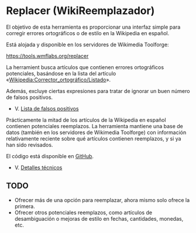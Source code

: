 # Replacer (WikiReemplazador)

El objetivo de esta herramienta es proporcionar una interfaz simple para corregir errores ortográficos o de estilo en la Wikipedia en español.

Está alojada y disponible en los servidores de Wikimedia Toolforge:

https://tools.wmflabs.org/replacer

La herramient busca artículos que contienen errores ortográficos potenciales, basándose en la lista del artículo «[Wikipedia:Corrector_ortográfico/Listado](https://es.wikipedia.org/wiki/Wikipedia:Corrector_ortogr%C3%A1fico/Listado)».

Además, excluye ciertas expresiones para tratar de ignorar un buen número de falsos positivos.
* V. [Lista de falsos positivos](https://es.wikipedia.org/wiki/Usuario:Benjavalero/FalsePositives)

Prácticamente la mitad de los artículos de la Wikipedia en español contienen potenciales reemplazos. La herramienta mantiene una base de datos (también en los servidores de Wikimedia Toolforge) con información relativamente reciente sobre qué artículos contienen reemplazos, y si ya han sido revisados.

El código está disponible en [GitHub](https://github.com/benjavalero/replacer).
* V. [Detalles técnicos](./doc/technical-details.md)


## TODO

* Ofrecer más de una opción para reemplazar, ahora mismo solo ofrece la primera.
* Ofrecer otros potenciales reemplazos, como artículos de desambiguación o mejoras de estilo en fechas, cantidades, monedas, etc.
